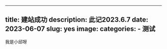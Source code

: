 ---
title: 建站成功
description: 此记2023.6.7
date: 2023-06-07
slug: yes
image: 
categories:
    - 测试
----

<span class="blur">我是小邱呀</span>